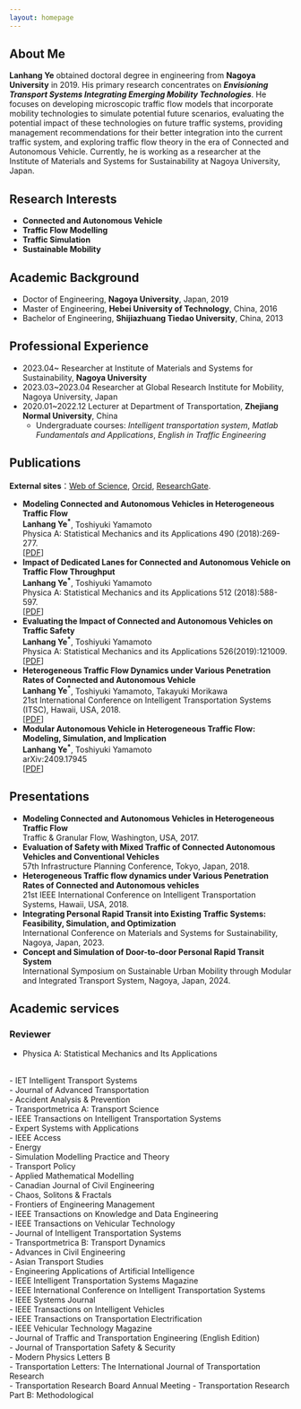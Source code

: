```yaml
---
layout: homepage
---
```


## About Me

  **Lanhang Ye** obtained doctoral degree in engineering from **Nagoya University** in 2019. His primary research concentrates on **_Envisioning Transport Systems Integrating Emerging Mobility Technologies_**. He focuses on developing microscopic traffic flow models that incorporate mobility technologies to simulate potential future scenarios, evaluating the potential impact of these technologies on future traffic systems, providing management recommendations for their better integration into the current traffic system, and exploring traffic flow theory in the era of Connected and Autonomous Vehicle. Currently, he is working as a researcher at the Institute of Materials and Systems for Sustainability at Nagoya University, Japan.

## Research Interests

- **Connected and Autonomous Vehicle** 
- **Traffic Flow Modelling**
- **Traffic Simulation**
- **Sustainable Mobility**

## Academic Background

- Doctor of Engineering, **Nagoya University**, Japan, 2019
- Master of Engineering, **Hebei University of Technology**, China, 2016
- Bachelor of Engineering, **Shijiazhuang Tiedao University**, China, 2013

## Professional Experience

- 2023.04~           Researcher at Institute of Materials and Systems for Sustainability, **Nagoya University**
- 2023.03~2023.04    Researcher at Global Research Institute for Mobility, Nagoya University, Japan
- 2020.01~2022.12     Lecturer at Department of Transportation, **Zhejiang Normal University**, China
  -   Undergraduate courses: _Intelligent transportation system_,
                          _Matlab Fundamentals and Applications_,
                          _English in Traffic Engineering_

## Publications
**External sites**：[Web of Science](https://www.webofscience.com/wos/author/record/827842?state=%7B%7D),  [Orcid](https://orcid.org/0000-0002-4821-1072),  [ResearchGate](https://www.researchgate.net/profile/Lanhang-Ye). 

- **Modeling Connected and Autonomous Vehicles in Heterogeneous Traffic Flow**
  <br>
 **Lanhang Ye<sup>*</sup>**, Toshiyuki Yamamoto
  <br>
  Physica A: Statistical Mechanics and its Applications 490 (2018):269-277.
  <br>
  [[PDF](https://www.sciencedirect.com/science/article/pii/S0378437117307392)] 
- **Impact of Dedicated Lanes for Connected and Autonomous Vehicle on Traffic Flow Throughput**
  <br>
  **Lanhang Ye<sup>*</sup>**, Toshiyuki Yamamoto
  <br>
 Physica A: Statistical Mechanics and its Applications 512 (2018):588-597.
  <br>
  [[PDF](https://www.sciencedirect.com/science/article/abs/pii/S0378437118310252)]   
- **Evaluating the Impact of Connected and Autonomous Vehicles on Traffic Safety**
  <br>
  **Lanhang Ye<sup>*</sup>**, Toshiyuki Yamamoto
  <br>
   Physica A: Statistical Mechanics and its Applications 526(2019):121009.
  <br>
  [[PDF](https://www.sciencedirect.com/science/article/abs/pii/S0378437119306181)]
- **Heterogeneous Traffic Flow Dynamics under Various Penetration Rates of Connected and Autonomous Vehicle**
  <br>
  **Lanhang Ye<sup>*</sup>**, Toshiyuki Yamamoto, Takayuki Morikawa
  <br>
  21st International Conference on Intelligent Transportation Systems (ITSC), Hawaii, USA, 2018.
  <br>
  [[PDF](https://ieeexplore.ieee.org/abstract/document/8569975)]
- **Modular Autonomous Vehicle in Heterogeneous Traffic Flow: Modeling, Simulation, and Implication**
  <br>
  **Lanhang Ye<sup>*</sup>**, Toshiyuki Yamamoto
  <br>
  arXiv:2409.17945
  <br>
  [[PDF](https://arxiv.org/abs/2409.17945)]
  
## Presentations
- **Modeling Connected and Autonomous Vehicles in Heterogeneous Traffic Flow**
  <br>
   Traffic & Granular Flow, Washington, USA, 2017.
- **Evaluation of Safety with Mixed Traffic of Connected Autonomous Vehicles and Conventional Vehicles**
  <br>
  57th Infrastructure Planning Conference, Tokyo, Japan, 2018.
- **Heterogeneous Traffic flow dynamics under Various Penetration Rates of Connected and Autonomous vehicles**
  <br>
  21st IEEE International Conference on Intelligent Transportation Systems, Hawaii, USA, 2018.
- **Integrating Personal Rapid Transit into Existing Traffic Systems: Feasibility, Simulation, and Optimization**
  <br>
  International Conference on Materials and Systems for Sustainability, Nagoya, Japan, 2023.
- **Concept and Simulation of Door-to-door Personal Rapid Transit System**
  <br>
  International Symposium on Sustainable Urban Mobility through Modular and Integrated Transport System, Nagoya, Japan, 2024.

## Academic services
### Reviewer
- Physica A: Statistical Mechanics and Its Applications
<br>
- IET Intelligent Transport Systems
<br>
- Journal of Advanced Transportation
<br>
- Accident Analysis & Prevention
<br>
- Transportmetrica A: Transport Science
<br>
- IEEE Transactions on Intelligent Transportation Systems
<br>
- Expert Systems with Applications
<br>
- IEEE Access
<br>
- Energy
<br>
- Simulation Modelling Practice and Theory
<br>
- Transport Policy
<br>
- Applied Mathematical Modelling
<br>
- Canadian Journal of Civil Engineering
<br>
- Chaos, Solitons & Fractals
<br>
- Frontiers of Engineering Management
<br>
- IEEE Transactions on Knowledge and Data Engineering
<br>
- IEEE Transactions on Vehicular Technology
<br>
- Journal of Intelligent Transportation Systems
<br>
- Transportmetrica B: Transport Dynamics
<br>
- Advances in Civil Engineering
<br>
- Asian Transport Studies
<br>
- Engineering Applications of Artificial Intelligence
<br>
- IEEE Intelligent Transportation Systems Magazine
<br>
- IEEE International Conference on Intelligent Transportation Systems
<br>
- IEEE Systems Journal
<br>
- IEEE Transactions on Intelligent Vehicles
<br>
- IEEE Transactions on Transportation Electrification
<br>
- IEEE Vehicular Technology Magazine
<br>
- Journal of Traffic and Transportation Engineering (English Edition)
<br>
- Journal of Transportation Safety & Security
<br>
- Modern Physics Letters B
<br>
- Transportation Letters: The International Journal of Transportation Research
<br>
- Transportation Research Board Annual Meeting
- Transportation Research Part B: Methodological



